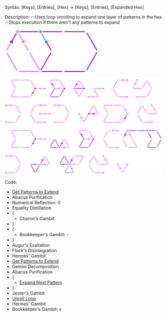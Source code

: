 Syntax:
\[Keys], \[Entries], \[Hex] -> \[Keys], \[Entries], \[Expanded Hex]

Description:
\--Uses loop unrolling to expand one layer of patterns in the hex
\--Stops execution if there aren't any patterns to expand

![Expand Layer Logo](../../Images/Expand%20Layer%20Logo.png)


![Expand Layer Code](../../Images/Expand%20Layer%20Code.png)

Code:
* [Get Patterns to Extend](Get%20Patterns%20to%20Extend.md)
* Abacus Purification
* Numerical Reflection: 0
* Equality Distillation
* {
	* Charon's Gambit
* }
* {
	* Bookkeeper's Gambit: -
* }
* Augur's Exaltation
* Flock's Disintegration
* Hermes' Gambit
* [Get Patterns to Extend](Get%20Patterns%20to%20Extend.md)
* Gemini Decomposition
* Abacus Purification
* {
	* [Expand Next Pattern](Expand%20Next%20Pattern.md)
* }
* Jester's Gambit
* [Unroll Loop](../Loop%20Unrolling/Unroll%20Loop.md)
* Hermes' Gambit
* Bookkeeper's Gambit: v


